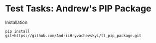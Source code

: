 # Test Tasks: Andrew's PIP Package

Installation

`pip install git+https://github.com/AndriiHryvachevskyi/tt_pip_package.git`